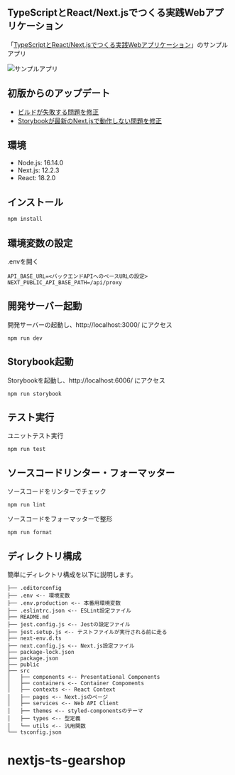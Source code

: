 ## TypeScriptとReact/Next.jsでつくる実践Webアプリケーション

「[TypeScriptとReact/Next.jsでつくる実践Webアプリケーション](https://gihyo.jp/book/2022/978-4-297-12916-3)」のサンプルアプリ

![サンプルアプリ](https://user-images.githubusercontent.com/2387508/178550902-a7c1e47b-a322-413c-b9ad-2ffff79e041d.png)

## 初版からのアップデート

- [ビルドが失敗する問題を修正](https://github.com/gihyo-book/ts-nextbook-app/pull/6)
- [Storybookが最新のNext.jsで動作しない問題を修正](https://github.com/gihyo-book/ts-nextbook-app/pull/5)

## 環境

- Node.js: 16.14.0
- Next.js: 12.2.3
- React: 18.2.0

## インストール

```bash
npm install
```

## 環境変数の設定

.envを開く

```
API_BASE_URL=<バックエンドAPIへのベースURLの設定>
NEXT_PUBLIC_API_BASE_PATH=/api/proxy
```

## 開発サーバー起動

開発サーバーの起動し、http://localhost:3000/ にアクセス

```
npm run dev
```

## Storybook起動

Storybookを起動し、http://localhost:6006/ にアクセス

```
npm run storybook
```

## テスト実行

ユニットテスト実行

```
npm run test
```

## ソースコードリンター・フォーマッター

ソースコードをリンターでチェック

```
npm run lint
```

ソースコードをフォーマッターで整形

```
npm run format
```

## ディレクトリ構成

簡単にディレクトリ構成を以下に説明します。

```
├── .editorconfig
├── .env <-- 環境変数
├── .env.production <-- 本番用環境変数
├── .eslintrc.json <-- ESLint設定ファイル
├── README.md
├── jest.config.js <-- Jestの設定ファイル
├── jest.setup.js <-- テストファイルが実行される前に走る
├── next-env.d.ts
├── next.config.js <-- Next.js設定ファイル
├── package-lock.json
├── package.json
├── public
├── src
│   ├── components <-- Presentational Components
│   ├── containers <-- Container Compoments
│   ├── contexts <-- React Context
│   ├── pages <-- Next.jsのページ
│   ├── services <-- Web API Client
│   ├── themes <-- styled-componentsのテーマ
│   ├── types <-- 型定義
│   └── utils <-- 汎用関数
└── tsconfig.json
```
# nextjs-ts-gearshop

